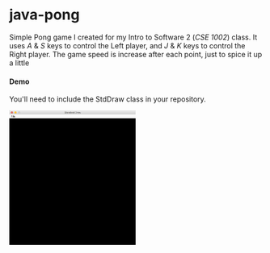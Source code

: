 # java-pong

Simple Pong game I created for my Intro to Software 2 (*CSE 1002*) class. It uses *A* & *S* keys to control the Left player, and *J* & *K* keys to control the Right player. The game speed is increase after each point, just to spice it up a little

#### Demo

You'll need to include the StdDraw class in your repository.

<img src="https://raw.githubusercontent.com/araltasher/heighway-dragon/master/heighwayDragon.gif" alt="dragon-demo" width="250"/>
